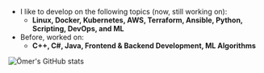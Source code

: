 - I like to develop on the following topics (now, still working on):
  - **Linux, Docker, Kubernetes, AWS, Terraform, Ansible, Python, Scripting, DevOps, and ML**
- Before, worked on:
  - **C++, C#, Java, Frontend & Backend Development, ML Algorithms**
    
![Ömer's GitHub stats](https://github-readme-stats.vercel.app/api?username=omerbsezer&show_icons=true&theme=transparent)
